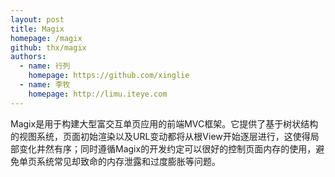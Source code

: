```yaml
---
layout: post
title: Magix
homepage: /magix
github: thx/magix
authors:
  - name: 行列
    homepage: https://github.com/xinglie
  - name: 李牧
    homepage: http://limu.iteye.com
---
```


Magix是用于构建大型富交互单页应用的前端MVC框架。它提供了基于树状结构的视图系统，页面初始渲染以及URL变动都将从根View开始逐层进行，这使得局部变化井然有序；同时遵循Magix的开发约定可以很好的控制页面内存的使用，避免单页系统常见却致命的内存泄露和过度膨胀等问题。